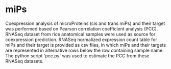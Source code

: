 # miPs
Coexpression analysis of microProteins (cis and trans miPs) and their target was performed based on Pearson correlation coefficient analysis (PCC). RNASeq dataset from rice anatomical samples were used as source for coexpression prediction. RNASeq normalized expression count table for miPs and their target is provided as csv files, in which miPs and their targets are represented in alternative rows below the row containing sample name. The python script 'pcc.py' was used to estimate the PCC from these RNASeq datasets.
